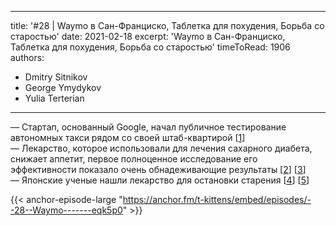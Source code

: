 
---
title: '#28 | Waymo в Сан-Франциско, Таблетка для похудения, Борьба со старостью'
date: 2021-02-18
excerpt: 'Waymo в Сан-Франциско, Таблетка для похудения, Борьба со старостью'
timeToRead: 1906
authors:
  - Dmitry Sitnikov
  - George Ymydykov
  - Yulia Terterian
---

— Стартап, основанный Google, начал публичное тестирование автономных такси рядом со своей штаб-квартирой [[1](https://venturebeat.com/2021/02/17/waymo-begins-robo-taxi-tests-in-san-francisco/)]<br/>
— Лекарство, которое использовали для лечения сахарного диабета, снижает аппетит, первое полноценное исследование его эффективности показало очень обнадеживающие результаты [[2](https://www.nytimes.com/2021/02/10/health/obesity-weight-loss-drug-semaglutide.html)] [[3](https://www.gwern.net/docs/longevity/2021-wilding.pdf)]<br/>
— Японские ученые нашли лекарство для остановки старения [[4](https://ria.ru/20210218/starenie-1597941154.html)] [[5](https://science.sciencemag.org/content/371/6526/265)]

{{< anchor-episode-large "https://anchor.fm/t-kittens/embed/episodes/--28--Waymo-------eqk5p0" >}}
